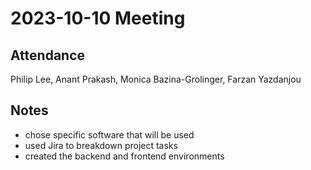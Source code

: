 # 2023-10-10 Meeting

## Attendance

Philip Lee, Anant Prakash, Monica Bazina-Grolinger, Farzan Yazdanjou

## Notes
- chose specific software that will be used
- used Jira to breakdown project tasks
- created the backend and frontend environments